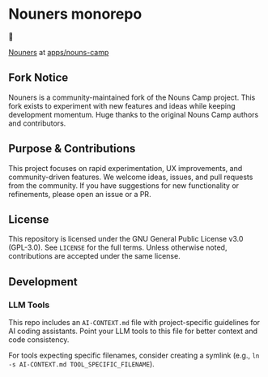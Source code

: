 # Nouners monorepo

👋

[Nouners](https://nouners.com/) at [apps/nouns-camp](https://github.com/obvious-inc/frontend-monorepo/tree/main/apps/nouns-camp)

## Fork Notice

Nouners is a community-maintained fork of the Nouns Camp project. This fork exists to experiment with new features and ideas while keeping development momentum. Huge thanks to the original Nouns Camp authors and contributors.

## Purpose & Contributions

This project focuses on rapid experimentation, UX improvements, and community-driven features. We welcome ideas, issues, and pull requests from the community. If you have suggestions for new functionality or refinements, please open an issue or a PR.

## License

This repository is licensed under the GNU General Public License v3.0 (GPL-3.0). See `LICENSE` for the full terms. Unless otherwise noted, contributions are accepted under the same license.

## Development

### LLM Tools

This repo includes an `AI-CONTEXT.md` file with project-specific guidelines for AI coding assistants. Point your LLM tools to this file for better context and code consistency.

For tools expecting specific filenames, consider creating a symlink (e.g., `ln -s AI-CONTEXT.md TOOL_SPECIFIC_FILENAME`).
